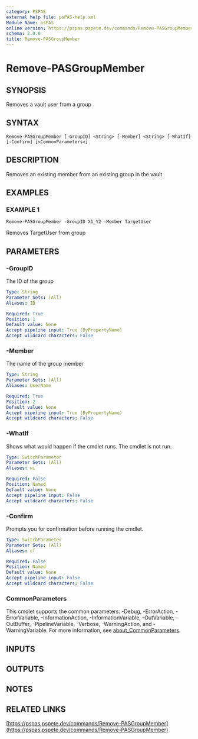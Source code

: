 ```yaml
---
category: PSPAS
external help file: psPAS-help.xml
Module Name: psPAS
online version: https://pspas.pspete.dev/commands/Remove-PASGroupMember
schema: 2.0.0
title: Remove-PASGroupMember
---
```


# Remove-PASGroupMember

## SYNOPSIS
Removes a vault user from a group

## SYNTAX

```
Remove-PASGroupMember [-GroupID] <String> [-Member] <String> [-WhatIf] [-Confirm] [<CommonParameters>]
```

## DESCRIPTION
Removes an existing member from an existing group in the vault

## EXAMPLES

### EXAMPLE 1
```
Remove-PASGroupMember -GroupID X1_Y2 -Member TargetUser
```

Removes TargetUser from group

## PARAMETERS

### -GroupID
The ID of the group

```yaml
Type: String
Parameter Sets: (All)
Aliases: ID

Required: True
Position: 1
Default value: None
Accept pipeline input: True (ByPropertyName)
Accept wildcard characters: False
```

### -Member
The name of the group member

```yaml
Type: String
Parameter Sets: (All)
Aliases: UserName

Required: True
Position: 2
Default value: None
Accept pipeline input: True (ByPropertyName)
Accept wildcard characters: False
```

### -WhatIf
Shows what would happen if the cmdlet runs.
The cmdlet is not run.

```yaml
Type: SwitchParameter
Parameter Sets: (All)
Aliases: wi

Required: False
Position: Named
Default value: None
Accept pipeline input: False
Accept wildcard characters: False
```

### -Confirm
Prompts you for confirmation before running the cmdlet.

```yaml
Type: SwitchParameter
Parameter Sets: (All)
Aliases: cf

Required: False
Position: Named
Default value: None
Accept pipeline input: False
Accept wildcard characters: False
```

### CommonParameters
This cmdlet supports the common parameters: -Debug, -ErrorAction, -ErrorVariable, -InformationAction, -InformationVariable, -OutVariable, -OutBuffer, -PipelineVariable, -Verbose, -WarningAction, and -WarningVariable. For more information, see [about_CommonParameters](http://go.microsoft.com/fwlink/?LinkID=113216).

## INPUTS

## OUTPUTS

## NOTES

## RELATED LINKS

[https://pspas.pspete.dev/commands/Remove-PASGroupMember](https://pspas.pspete.dev/commands/Remove-PASGroupMember)

